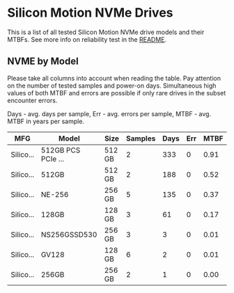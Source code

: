 Silicon Motion NVMe Drives
==========================

This is a list of all tested Silicon Motion NVMe drive models and their MTBFs. See more
info on reliability test in the [README](https://github.com/bsdhw/SMART).

NVME by Model
------------

Please take all columns into account when reading the table. Pay attention on the
number of tested samples and power-on days. Simultaneous high values of both MTBF
and errors are possible if only rare drives in the subset encounter errors.

Days - avg. days per sample,
Err  - avg. errors per sample,
MTBF - avg. MTBF in years per sample.

| MFG       | Model              | Size   | Samples | Days  | Err   | MTBF |
|-----------|--------------------|--------|---------|-------|-------|------|
| Silico... | 512GB PCS PCIe ... | 512 GB | 2       | 333   | 0     | 0.91   |
| Silico... | 512GB              | 512 GB | 2       | 188   | 0     | 0.52   |
| Silico... | NE-256             | 256 GB | 5       | 135   | 0     | 0.37   |
| Silico... | 128GB              | 128 GB | 3       | 61    | 0     | 0.17   |
| Silico... | NS256GSSD530       | 256 GB | 3       | 3     | 0     | 0.01   |
| Silico... | GV128              | 128 GB | 6       | 2     | 0     | 0.01   |
| Silico... | 256GB              | 256 GB | 2       | 1     | 0     | 0.00   |
